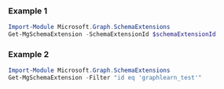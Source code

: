 ### Example 1
```powershell
Import-Module Microsoft.Graph.SchemaExtensions
Get-MgSchemaExtension -SchemaExtensionId $schemaExtensionId
```
### Example 2
```powershell
Import-Module Microsoft.Graph.SchemaExtensions
Get-MgSchemaExtension -Filter "id eq 'graphlearn_test'" 
```
